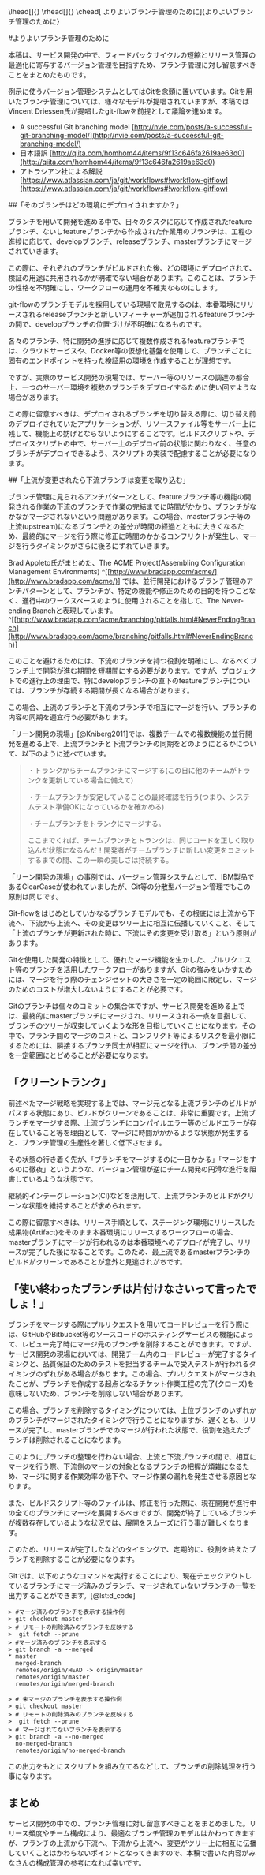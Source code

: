 \lhead[]{}
\rhead[]{}
\chead[ よりよいブランチ管理のために]{よりよいブランチ管理のために}

#よりよいブランチ管理のために

本稿は、サービス開発の中で、フィードバックサイクルの短縮とリリース管理の最適化に寄与するバージョン管理を目指すため、ブランチ管理に対し留意すべきことをまとめたものです。

例示に使うバージョン管理システムとしてはGitを念頭に置いています。Gitを用いたブランチ管理については、様々なモデルが提唱されていますが、本稿ではVincent Driessen氏が提唱したgit-flowを前提として議論を進めます。

- A successful Git branching model [http://nvie.com/posts/a-successful-git-branching-model/](http://nvie.com/posts/a-successful-git-branching-model/)
- 日本語訳 [http://qiita.com/homhom44/items/9f13c646fa2619ae63d0](http://qiita.com/homhom44/items/9f13c646fa2619ae63d0)
- アトラシアン社による解説 [https://www.atlassian.com/ja/git/workflows#!workflow-gitflow](https://www.atlassian.com/ja/git/workflows#!workflow-gitflow)

##「そのブランチはどの環境にデプロイされますか？」

ブランチを用いて開発を進める中で、日々のタスクに応じて作成されたfeatureブランチ、ないしfeatureブランチから作成された作業用のブランチは、工程の進捗に応じて、developブランチ、releaseブランチ、masterブランチにマージされていきます。

この際に、それぞれのブランチがビルドされた後、どの環境にデプロイされて、検証の用途に共用されるかが明確でない場合があります。このことは、ブランチの性格を不明確にし、ワークフローの運用を不確実なものにします。

git-flowのブランチモデルを採用している現場で散見するのは、本番環境にリリースされるreleaseブランチと新しいフィーチャーが追加されるfeatureブランチの間で、developブランチの位置づけが不明確になるものです。

各々のブランチ、特に開発の進捗に応じて複数作成されるfeatureブランチでは、クラウドサービスや、Docker等の仮想化基盤を使用して、ブランチごとに固有のエンドポイントを持った検証用の環境を作成することが理想です。

ですが、実際のサービス開発の現場では、サーバー等のリソースの調達の都合上、一つのサーバー環境を複数のブランチをデプロイするために使い回すような場合があります。

この際に留意すべきは、デプロイされるブランチを切り替える際に、切り替え前のデプロイされていたアプリケーションが、リソースファイル等をサーバー上に残して、機能上の妨げとならないようにすることです。ビルドスクリプトや、デプロイスクリプトの中で、サーバー上のデプロイ前の状態に関わりなく、任意のブランチがデプロイできるよう、スクリプトの実装で配慮することが必要になります。


##「上流が変更されたら下流ブランチは変更を取り込む」

ブランチ管理に見られるアンチパターンとして、featureブランチ等の機能の開発される作業の下流のブランチで作業の完結までに時間がかかり、ブランチがなかなかマージされないという問題があります。この場合、masterブランチ等の上流(upstream)になるブランチとの差分が時間の経過とともに大きくなるため、最終的にマージを行う際に修正に時間のかかるコンフリクトが発生し、マージを行うタイミングがさらに後ろにずれていきます。

Brad Appleto氏がまとめた、The ACME Project(Assembling Configuration Management Environments) ^[[http://www.bradapp.com/acme/](http://www.bradapp.com/acme/)] では、並行開発におけるブランチ管理のアンチパターンとして、ブランチが、特定の機能や修正のための目的を持つことなく、進行中のワークスペースのように使用されることを指して、The Never-ending Branchと表現しています。^[[http://www.bradapp.com/acme/branching/pitfalls.html#NeverEndingBranch](http://www.bradapp.com/acme/branching/pitfalls.html#NeverEndingBranch)]

このことを避けるためには、下流のブランチを持つ役割を明確にし、なるべくブランチ上で開発が進む期間を短期間にする必要があります。ですが、プロジェクトでの進行上の理由で、特にdevelopブランチの直下のfeatureブランチについては、ブランチが存続する期間が長くなる場合があります。

この場合、上流のブランチと下流のブランチで相互にマージを行い、ブランチの内容の同期を適宜行う必要があります。

「リーン開発の現場」[@Kniberg2011]では、複数チームでの複数機能の並行開発を進める上で、上流ブランチと下流ブランチの同期をどのようにとるかについて、以下のように述べています。

>	・トランクからチームブランチにマージする(この日に他のチームがトランクを更新している場合に備えて)
>
>	・チームブランチが安定していることの最終確認を行う(つまり、システムテスト準備OKになっているかを確かめる)
>
>	・チームブランチをトランクにマージする。
>
> ここまでくれば、チームブランチとトランクは、同じコードを正しく取り込んだ状態になるんだ！開発者がチームブランチに新しい変更をコミットするまでの間、この一瞬の美しさは持続する。

「リーン開発の現場」の事例では、バージョン管理システムとして、IBM製品であるClearCaseが使われていましたが、Git等の分散型バージョン管理でもこの原則は同じです。

Git-flowをはじめとしていかなるブランチモデルでも、その根底には上流から下流へ、下流から上流へ、その変更はツリー上に相互に伝播していくこと、そして「上流のブランチが更新された時に、下流はその変更を受け取る」という原則があります。

Gitを使用した開発の特徴として、優れたマージ機能を生かした、プルリクエスト等のブランチを活用したワークフローがありますが、Gitの強みをいかすためには、マージを行う際のチェンジセットの大きさを一定の範囲に限定し、マージのためのコストが増大しないようにすることが必要です。

Gitのブランチは個々のコミットの集合体ですが、サービス開発を進める上では、最終的にmasterブランチにマージされ、リリースされる一点を目指して、ブランチのツリーが収束していくような形を目指していくことになります。その中で、ブランチ間のマージのコストと、コンフリクト等によるリスクを最小限にするためには、隣接するブランチ同士が相互にマージを行い、ブランチ間の差分を一定範囲にとどめることが必要になります。

## 「クリーントランク」

前述べたマージ戦略を実現する上では、マージ元となる上流ブランチのビルドがパスする状態にあり、ビルドがクリーンであることは、非常に重要です。上流ブランチをマージする際、上流ブランチにコンパイルエラー等のビルドエラーが存在していること等を理由として、マージに時間がかかるような状態が発生すると、ブランチ管理の生産性を著しく低下させます。

その状態の行き着く先が、「ブランチをマージするのに一日かかる」「マージをするのに徹夜」というような、バージョン管理が逆にチーム開発の円滑な進行を阻害しているような状態です。

継続的インテーグレーション(CI)などを活用して、上流ブランチのビルドがクリーンな状態を維持することが求められます。

この際に留意すべきは、リリース手順として、ステージング環境にリリースした成果物(Artifact)をそのまま本番環境にリリースするワークフローの場合、masterブランチにマージが行われるのは本番環境へのデプロイが完了し、リリースが完了した後になることです。このため、最上流であるmasterブランチのビルドがクリーンであることが意外と見逃されがちです。

## 「使い終わったブランチは片付けなさいって言ったでしょ！」

ブランチをマージする際にプルリクエストを用いてコードレビューを行う際には、GitHubやBitbucket等のソースコードのホスティングサービスの機能によって、レビュー完了時にマージ元のブランチを削除することができます。ですが、サービス開発の現場においては、開発チーム内のコードレビューが完了するタイミングと、品質保証のためのテストを担当するチームで受入テストが行われるタイミングのずれがある場合があります。この場合、プルリクエストがマージされたことが、ブランチを作成する起点となるチケット作業工程の完了(クローズ)を意味しないため、ブランチを削除しない場合があります。

この場合、ブランチを削除するタイミングについては、上位ブランチのいずれかのブランチがマージされたタイミングで行うことになりますが、遅くとも、リリースが完了し、masterブランチでのマージが行われた状態で、役割を追えたブランチは削除されることになります。

このようにブランチの整理を行わない場合、上流と下流ブランチの間で、相互にマージを行う際、下流側のマージの対象となるブランチの把握が煩雑になるため、マージに関する作業効率の低下や、マージ作業の漏れを発生させる原因となります。

また、ビルドスクリプト等のファイルは、修正を行った際に、現在開発が進行中の全てのブランチにマージを展開するべきですが、開発が終了しているブランチが複数存在しているような状況では、展開をスムーズに行う事が難しくなります。

このため、リリースが完了したなどのタイミングで、定期的に、役割を終えたブランチを削除することが必要になります。

Gitでは、以下のようなコマンドを実行することにより、現在チェックアウトしているブランチにマージ済みのブランチ、マージされていないブランチの一覧を出力することができます。[@lst:d_code]  


```{#lst:d_code caption="Pythonっぽいコード"}
> #マージ済みのブランチを表示する操作例
> git checkout master
> # リモートの削除済みのブランチを反映する
>  git fetch --prune
> #マージ済みのブランチを表示する
> git branch -a --merged
* master
  merged-branch
  remotes/origin/HEAD -> origin/master
  remotes/origin/master
  remotes/origin/merged-branch
```


```
> # 未マージのブランチを表示する操作例
> git checkout master
> # リモートの削除済みのブランチを反映する
>  git fetch --prune
> # マージされてないブランチを表示する
> git branch -a --no-merged
  no-merged-branch
  remotes/origin/no-merged-branch
```
この出力をもとにスクリプトを組み立てるなどして、ブランチの削除処理を行う事になります。

## まとめ

サービス開発の中での、ブランチ管理に対し留意すべきことをまとめました。リリース頻度やチーム構成により、最適なブランチ管理のモデルはかわってきますが、ブランチの上流から下流へ、下流から上流へ、変更がツリー上に相互に伝播していくことはかわらないポイントとなってきますので、本稿で書いた内容がみなさんの構成管理の参考になれば幸いです。



